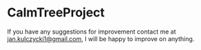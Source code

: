 # CalmTreeProject

If you have any suggestions for improvement contact me at jan.kulczycki1@gmail.com, I will be happy to improve on anything.
